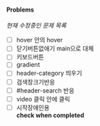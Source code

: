 #### Problems
*현재 수정중인 문제 목록*  
- [ ] hover 안의 hover  
- [ ] 닫기버튼없애기 main으로 대체  
- [ ] 키보드버튼  
- [ ] gradient  
- [ ] header-category 띄우기  
- [ ] 검색창크기반응  
- [ ] #header-search 반응   
- [ ] video 클릭 안에 클릭  
- [ ] 시작장애인용  
**check when completed**